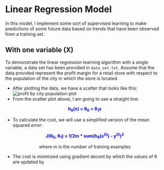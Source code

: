 # Linear Regression Model

In this model, I implement some sort of supervised learning to make predictions of some future data based on trends that have been observed from a training set.

## With one variable (X)

To demonstrate the linear regression learning algorithm with a single variable, a data set has been provided in `data_set.txt`. Assume that the data provided represent the profit margin for a retail store with respect to the population of the city in which the store is located.

- After plotting the data, we have a scatter that looks like this:
  ![profit by city population plot](https://res.cloudinary.com/iyikuyoro/image/upload/c_scale,w_600/v1576093356/GitHub%20Readme%20Images/Screenshot_2019-12-11_at_20.40.54.png)
- From the scatter plot above, I am going to use a straight line:
<strong>
  <p style="text-align: center; color: blue;">
    h<sub>&#x3b8;</sub>(x) = &#x3b8;<sub>0</sub> + &#x3b8;<sub>1</sub>x
  </p>
</strong>

- To calculate the cost, we will use a simplified version of the mean squared error:
<strong>
  <p style="text-align: center; color: blue;">
    J(&#x3b8;<sub>0</sub>, &#x3b8;<sub>1</sub>) = 1/2m * sum(h<sub>&#x3b8;</sub>(x<sup>(i)</sup>) - y<sup>(i)</sup>)<sup>2</sup>
  </p>
</strong>
<p style="text-align: center;">where m is the number of training examples</p>

- The cost is minimized using gradient decent by which the values of &#x3b8; are updated by
  <strong></strong>

